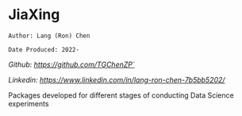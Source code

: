 # JiaXing
`Author: Lang (Ron) Chen`

`Date Produced: 2022-`

*Github: https://github.com/TGChenZP`*

*Linkedin: https://www.linkedin.com/in/lang-ron-chen-7b5bb5202/*

Packages developed for different stages of conducting Data Science experiments